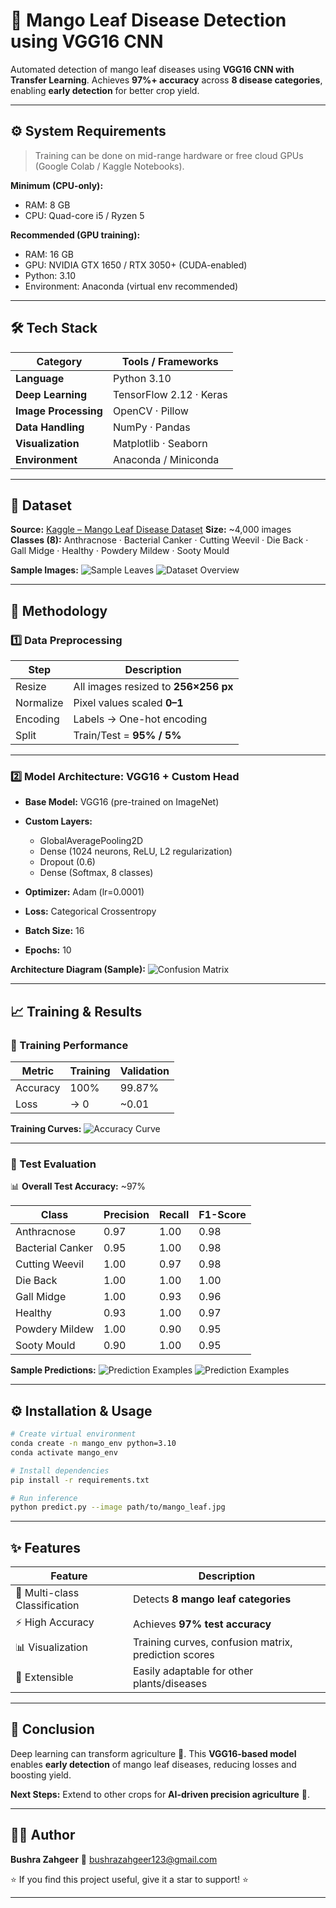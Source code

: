 # 🥭 Mango Leaf Disease Detection using VGG16 CNN

Automated detection of mango leaf diseases using **VGG16 CNN with Transfer Learning**.
Achieves **97%+ accuracy** across **8 disease categories**, enabling **early detection** for better crop yield.

---

## ⚙ System Requirements

> Training can be done on mid-range hardware or free cloud GPUs (Google Colab / Kaggle Notebooks).

**Minimum (CPU-only):**

* RAM: 8 GB
* CPU: Quad-core i5 / Ryzen 5

**Recommended (GPU training):**

* RAM: 16 GB
* GPU: NVIDIA GTX 1650 / RTX 3050+ (CUDA-enabled)
* Python: 3.10
* Environment: Anaconda (virtual env recommended)

---

## 🛠️ Tech Stack

| Category             | Tools / Frameworks      |
| -------------------- | ----------------------- |
| **Language**         | Python 3.10             |
| **Deep Learning**    | TensorFlow 2.12 · Keras |
| **Image Processing** | OpenCV · Pillow         |
| **Data Handling**    | NumPy · Pandas          |
| **Visualization**    | Matplotlib · Seaborn    |
| **Environment**      | Anaconda / Miniconda    |

---

## 📂 Dataset

**Source:** [Kaggle – Mango Leaf Disease Dataset](https://www.kaggle.com/datasets/warcoder/mango-leaf-disease-dataset)
**Size:** ~4,000 images
**Classes (8):** Anthracnose · Bacterial Canker · Cutting Weevil · Die Back · Gall Midge · Healthy · Powdery Mildew · Sooty Mould

**Sample Images:**
![Sample Leaves](https://github.com/bushrazahgeer/bushrazahgeer123-gmail.com/blob/4024821471858432b5b8fdf1667fded9cbb43c19/sample_image.png)
![Dataset Overview](https://github.com/bushrazahgeer/bushrazahgeer123-gmail.com/blob/4024821471858432b5b8fdf1667fded9cbb43c19/SAMPLE_imgs.png)

---

## 🔬 Methodology

### 1️⃣ Data Preprocessing

| Step      | Description                          |
| --------- | ------------------------------------ |
| Resize    | All images resized to **256×256 px** |
| Normalize | Pixel values scaled **0–1**          |
| Encoding  | Labels → One-hot encoding            |
| Split     | Train/Test = **95% / 5%**            |

---

### 2️⃣ Model Architecture: VGG16 + Custom Head

* **Base Model:** VGG16 (pre-trained on ImageNet)
* **Custom Layers:**

  * GlobalAveragePooling2D
  * Dense (1024 neurons, ReLU, L2 regularization)
  * Dropout (0.6)
  * Dense (Softmax, 8 classes)
* **Optimizer:** Adam (lr=0.0001)
* **Loss:** Categorical Crossentropy
* **Batch Size:** 16
* **Epochs:** 10

**Architecture Diagram (Sample):**
![Confusion Matrix](https://github.com/bushrazahgeer/bushrazahgeer123-gmail.com/blob/4024821471858432b5b8fdf1667fded9cbb43c19/c_matrix.png)

---

## 📈 Training & Results

### 🔹 Training Performance

| Metric   | Training | Validation |
| -------- | -------- | ---------- |
| Accuracy | 100%     | 99.87%     |
| Loss     | → 0      | ~0.01      |

**Training Curves:**
![Accuracy Curve](https://github.com/bushrazahgeer/bushrazahgeer123-gmail.com/blob/4024821471858432b5b8fdf1667fded9cbb43c19/accuracy.png)

---

### 🔹 Test Evaluation

📊 **Overall Test Accuracy:** ~97%

| Class            | Precision | Recall | F1-Score |
| ---------------- | --------- | ------ | -------- |
| Anthracnose      | 0.97      | 1.00   | 0.98     |
| Bacterial Canker | 0.95      | 1.00   | 0.98     |
| Cutting Weevil   | 1.00      | 0.97   | 0.98     |
| Die Back         | 1.00      | 1.00   | 1.00     |
| Gall Midge       | 1.00      | 0.93   | 0.96     |
| Healthy          | 0.93      | 1.00   | 0.97     |
| Powdery Mildew   | 1.00      | 0.90   | 0.95     |
| Sooty Mould      | 0.90      | 1.00   | 0.95     |

**Sample Predictions:**
![Prediction Examples](https://github.com/bushrazahgeer/bushrazahgeer123-gmail.com/blob/4024821471858432b5b8fdf1667fded9cbb43c19/o_identify.png)
![Prediction Examples](https://github.com/bushrazahgeer/bushrazahgeer123-gmail.com/blob/4024821471858432b5b8fdf1667fded9cbb43c19/op_identify.png)

---

## ⚙️ Installation & Usage

```bash
# Create virtual environment
conda create -n mango_env python=3.10
conda activate mango_env

# Install dependencies
pip install -r requirements.txt

# Run inference
python predict.py --image path/to/mango_leaf.jpg
```

---

## ✨ Features

| Feature                       | Description                                          |
| ----------------------------- | ---------------------------------------------------- |
| 🍃 Multi-class Classification | Detects **8 mango leaf categories**                  |
| ⚡ High Accuracy               | Achieves **97% test accuracy**                       |
| 📊 Visualization              | Training curves, confusion matrix, prediction scores |
| 🔄 Extensible                 | Easily adaptable for other plants/diseases           |

---

## 🏁 Conclusion

Deep learning can transform agriculture 🌾. This **VGG16-based model** enables **early detection** of mango leaf diseases, reducing losses and boosting yield.

**Next Steps:** Extend to other crops for **AI-driven precision agriculture** 🚀.

---

## 🧑‍💻 Author

**Bushra Zahgeer**
📧 [bushrazahgeer123@gmail.com](mailto:bushrazahgeer123@gmail.com)

⭐ If you find this project useful, give it a star to support! ⭐

---
